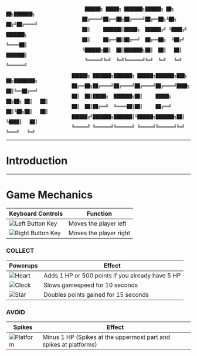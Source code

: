 
                                  ██████╗ █████╗ ███████╗██████╗ ██╗   ██╗███████╗          
                                 ██╔════╝██╔══██╗██╔════╝██╔══██╗╚██╗ ██╔╝██╔════╝          
                                 ██║     ███████║█████╗  ██████╔╝ ╚████╔╝ ███████╗          
                                 ██║     ██╔══██║██╔══╝  ██╔══██╗  ╚██╔╝  ╚════██║          
                                 ╚██████╗██║  ██║███████╗██║  ██║   ██║   ███████║          
                                  ╚═════╝╚═╝  ╚═╝╚══════╝╚═╝  ╚═╝   ╚═╝   ╚══════╝          

                             ██████╗ ███████╗███████╗ ██████╗███████╗███╗   ██╗████████╗
                             ██╔══██╗██╔════╝██╔════╝██╔════╝██╔════╝████╗  ██║╚══██╔══╝
                             ██║  ██║█████╗  ███████╗██║     █████╗  ██╔██╗ ██║   ██║   
                             ██║  ██║██╔══╝  ╚════██║██║     ██╔══╝  ██║╚██╗██║   ██║   
                             ██████╔╝███████╗███████║╚██████╗███████╗██║ ╚████║   ██║   
                             ╚═════╝ ╚══════╝╚══════╝ ╚═════╝╚══════╝╚═╝  ╚═══╝   ╚═╝  



***
# Introduction
>

***
# Game Mechanics
| Keyboard Controls | Function |
| --- | --- |
|![Left Button Key](https://www.iconexperience.com/_img/v_collection_png/128x128/shadow/keyboard_key_left.png) | Moves the player left |
|![Right Button Key](https://www.iconexperience.com/_img/v_collection_png/128x128/shadow/keyboard_key_right.png) | Moves the player right |

### COLLECT
| Powerups | Effect |
|--- | --- |
| ![Heart](https://i.imgur.com/28vsc8m.png) | Adds 1 HP or 500 points if you already have 5 HP |
| ![Clock](https://i.imgur.com/Lx42dRM.png) | Slows gamespeed for 10 seconds |
| ![Star](https://i.imgur.com/oPThRIg.png) | Doubles points gained for 15 seconds |

### AVOID
| Spikes | Effect |
| --- | --- |
| ![Platform](https://i.imgur.com/eCypZCt.png) | Minus 1 HP (Spikes at the uppermost part and spikes at platforms) |



